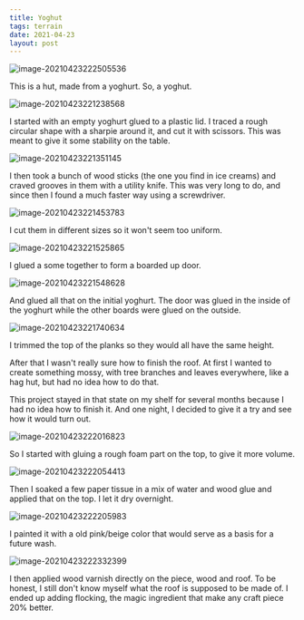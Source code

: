 ```yaml
---
title: Yoghut
tags: terrain
date: 2021-04-23
layout: post
---
```


![image-20210423222505536](image-20210423222505536.png)

This is a hut, made from a yoghurt. So, a yoghut.

![image-20210423221238568](image-20210423221238568.png)

I started with an empty yoghurt glued to a plastic lid. I traced a rough circular shape with a sharpie around it, and cut it with scissors. This was meant to give it some stability on the table.

![image-20210423221351145](image-20210423221351145.png)

I then took a bunch of wood sticks (the one you find in ice creams) and craved grooves in them with a utility knife. This was very long to do, and since then I found a much faster way using a screwdriver.

![image-20210423221453783](image-20210423221453783.png)

I cut them in different sizes so it won't seem too uniform.

![image-20210423221525865](image-20210423221525865.png)

I glued a some together to form a boarded up door.

![image-20210423221548628](image-20210423221548628.png)

And glued all that on the initial yoghurt. The door was glued in the inside of the yoghurt while the other boards were glued on the outside.

![image-20210423221740634](image-20210423221740634.png)

I trimmed the top of the planks so they would all have the same height. 

After that I wasn't really sure how to finish the roof. At first I wanted to create something mossy, with tree branches and leaves everywhere, like a hag hut, but had no idea how to do that. 

This project stayed in that state on my shelf for several months because I had no idea how to finish it. And one night, I decided to give it a try and see how it would turn out.

![image-20210423222016823](image-20210423222016823.png)

So I started with gluing a rough foam part on the top, to give it more volume.

![image-20210423222054413](image-20210423222054413.png)

Then I soaked a few paper tissue in a mix of water and wood glue and applied that on the top. I let it dry overnight.

![image-20210423222205983](image-20210423222205983.png)

I painted it with a old pink/beige color that would serve as a basis for a future wash.

![image-20210423222332399](image-20210423222332399.png)

I then applied wood varnish directly on the piece, wood and roof. To be honest, I still don't know myself what the roof is supposed to be made of. I ended up adding flocking, the magic ingredient that make any craft piece 20% better.
